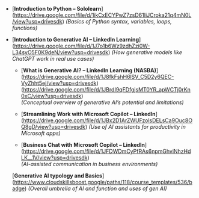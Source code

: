 - [**Introduction to Python – Sololearn**] (https://drive.google.com/file/d/1ikCxECYPwZ7zsD61IiJCroka21q4mN0L/view?usp=drivesdk)
  *(Basics of Python syntax, variables, loops, functions)*

- [**Introduction to Generative AI – LinkedIn Learning**] (https://drive.google.com/file/d/1J7o1b6Wz9zdhZzi0W-L34syO5F0K9deN/view?usp=drivesdk) 
  *(How generative models like ChatGPT work in real use cases)*

  - [**What is Generative AI? – LinkedIn Learning (NASBA)**] (https://drive.google.com/file/d/1J8fkFshH6lSV_C5D2y6QEC-VyZhht5ej/view?usp=drivesdk) (https://drive.google.com/file/d/1JBrdI9qFDfgjsMT0YR_apWCTj0rKn0xC/view?usp=drivesdk)  
  *(Conceptual overview of generative AI’s potential and limitations)*

  - [**Streamlining Work with Microsoft Copilot – LinkedIn**] (https://drive.google.com/file/d/1JBx2D1ArZWUFzolsDELsCa9Ouc8OQ8gD/view?usp=drivesdk) 
  *(Use of AI assistants for productivity in Microsoft apps)*

  - [**Business Chat with Microsoft Copilot – LinkedIn**] (https://drive.google.com/file/d/1JFDWDmCyPfRAs6npmGhviNhzHdLK__1V/view?usp=drivesdk)  
  *(AI-assisted communication in business environments)*

   [**Generative AI typology and Basics**]
(https://www.cloudskillsboost.google/paths/118/course_templates/536/badge)
  *(Overall umbrella of AI and function and uses of gen AI)*

